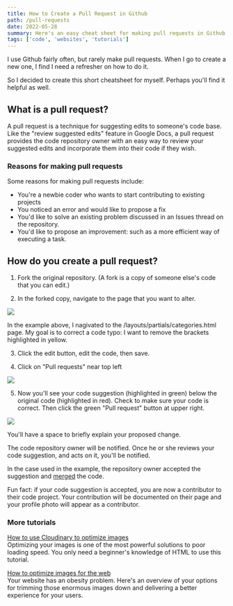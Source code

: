 ```yaml
---
title: How to Create a Pull Request in Github
path: /pull-requests
date: 2022-05-28
summary: Here's an easy cheat sheet for making pull requests in Github.
tags: ['code', 'websites', 'tutorials']
---
```


I use Github fairly often, but rarely make pull requests. When I go to create a new one, I find I need a refresher on how to do it. 

So I decided to create this short cheatsheet for myself. Perhaps you'll find it helpful as well. 


## What is a pull request? 

A pull request is a technique for suggesting edits to someone's code base. Like the "review suggested edits" feature in Google Docs, a pull request provides the code repository owner with an easy way to review your suggested edits and incorporate them into their code if they wish.

### Reasons for making pull requests 

Some reasons for making pull requests include: 

* You're a newbie coder who wants to start contributing to existing projects
* You noticed an error and would like to propose a fix
* You'd like to solve an existing problem discussed in an Issues thread on the repository.
* You'd like to propose an improvement: such as a more efficient way of executing a task. 

## How do you create a pull request? 

1. Fork the original repository. (A fork is a copy of someone else's code that you can edit.)

2. In the forked copy, navigate to the page that you want to alter.

<img src="https://res.cloudinary.com/icecloud7/image/upload/f_auto/v1653749339/SignalFox/github-pull-request-page_ijysu7.png">

In the example above, I nagivated to the /layouts/partials/categories.html page. My goal is to correct a code typo: I want to remove the brackets highlighted in yellow. 

3. Click the edit button, edit the code, then save. 

4. Click on "Pull requests" near top left

<img src="https://res.cloudinary.com/icecloud7/image/upload/f_auto/v1653749340/SignalFox/github-pull-requests-button_ieoino.png">


5. Now you'll see your code suggestion (highlighted in green) below the original code (highlighted in red). Check to make sure your code is correct. Then click the green "Pull request" button at upper right. 

<img src="https://res.cloudinary.com/icecloud7/image/upload/f_auto/v1653749342/SignalFox/pull-request-code-comparison_ivr4se.png">

You'll have a space to briefly explain your proposed change.

The code repository owner will be notified. Once he or she reviews your code suggestion, and acts on it, you'll be notified. 

In the case used in the example, the repository owner accepted the suggestion and <a href="https://github.com/zwbetz-gh/minimal-bootstrap-hugo-theme/pull/21/commits/fc0fa96451eae545d193cb9b845a21fc52240bd7" target="blank">merged</a> the code. 

Fun fact: if your code suggestion is accepted, you are now a contributor to their code project. Your contribution will be documented on their page and your profile photo will appear as a contributor. 

### More tutorials 

<a href="/optimize-images-cloudinary" target="blank">How to use Cloudinary to optimize images</a><br/>
Optimizing your images is one of the most powerful solutions to poor loading speed. You only need a beginner's knowledge of HTML to use this tutorial.

<a href="https://www.signalfox.org/optimize-images" target="blank">How to optimize images for the web</a><br/>
Your website has an obesity problem. Here's an overview of your options for trimming those enormous images down and delivering a better experience for your users.

